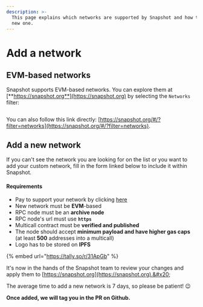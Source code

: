 ```yaml
---
description: >-
  This page explains which networks are supported by Snapshot and how to add a
  new one.
---
```


# Add a network

## EVM-based networks

Snapshot supports EVM-based networks. You can explore them at [**https://snapshot.org**](https://snapshot.org) by selecting the `Networks` filter:

<figure><img src="../.gitbook/assets/image (116).png" alt=""><figcaption></figcaption></figure>

You can also follow this link directly: [https://snapshot.org/#/?filter=networks](https://snapshot.org/#/?filter=networks).

## Add a new network

If you can't see the network you are looking for on the list or you want to add your custom network, fill in the form linked below to include it within Snapshot.

#### Requirements

* Pay to support your network by clicking [here](https://snapshot.org/#/payment/network)
* New network must be **EVM**-based
* RPC node must be an **archive node**
* RPC node's url must use **`https`**&#x20;
* Multicall contract must be **verified and published**&#x20;
* The node should accept **minimum payload and have higher gas caps** (at least **500** addresses into a multicall)
* Logo has to be stored on **IPFS**

{% embed url="https://tally.so/r/31ApGb" %}

It's now in the hands of the Snapshot team to review your changes and apply them to [https://snapshot.org](https://snapshot.org).&#x20;

The average time to add a new network is 7 days, so please be patient! 😉

**Once added, we will tag you in the PR on Github.**
